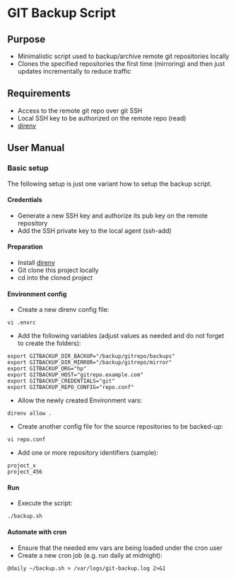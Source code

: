 GIT Backup Script
=================

## Purpose

* Minimalistic script used to backup/archive remote git repositories locally
* Clones the specified repositories the first time (mirroring) and then just updates incrementally to reduce traffic

## Requirements

* Access to the remote git repo over git SSH
* Local SSH key to be authorized on the remote repo (read)
* [direnv](https://direnv.net/)

## User Manual

### Basic setup

The following setup is just one variant how to setup the backup script.

#### Credentials

* Generate a new SSH key and authorize its pub key on the remote repository
* Add the SSH private key to the local agent (ssh-add)

#### Preparation

* Install [direnv](https://direnv.net/)
* Git clone this project locally
* cd into the cloned project

#### Environment config

* Create a new direnv config file:
```
vi .envrc
```
* Add the following variables (adjust values as needed and do not forget to create the folders):
```
export GITBACKUP_DIR_BACKUP="/backup/gitrepo/backups"
export GITBACKUP_DIR_MIRROR="/backup/gitrepo/mirror"
export GITBACKUP_ORG="hp"
export GITBACKUP_HOST="gitrepo.example.com"
export GITBACKUP_CREDENTIALS="git"
export GITBACKUP_REPO_CONFIG="repo.conf"
```
* Allow the newly created Environment vars:
```
direnv allow .
```
* Create another config file for the source repositories to be backed-up:
```
vi repo.conf
```
* Add one or more repository identifiers (sample):
```
project_x
project_456
```

#### Run

* Execute the script:
```
./backup.sh
```

#### Automate with cron

* Ensure that the needed env vars are being loaded under the cron user
* Create a new cron job (e.g. run daily at midnight):
```
@daily ~/backup.sh > /var/logs/git-backup.log 2>&1
```
